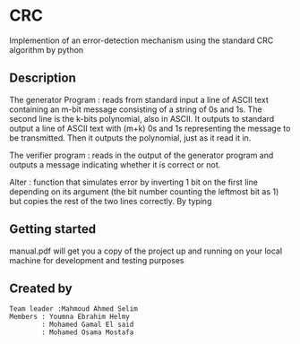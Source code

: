 # CRC
Implemention of  an error-detection mechanism using the standard CRC algorithm by python 

## Description
The generator Program :  reads from standard input a line of ASCII text
containing an m-bit message consisting of a string of 0s and 1s. The
second line is the k-bits polynomial, also in ASCII. It outputs to
standard output a line of ASCII text with (m+k) 0s and 1s representing
the message to be transmitted. Then it outputs the polynomial, just as
it read it in.

The verifier program : reads in the output of the generator program and
outputs a message indicating whether it is correct or not.

Alter  : function that simulates error by inverting 1 bit on the first line
depending on its argument (the bit number counting the leftmost bit
as 1) but copies the rest of the two lines correctly.
By typing 

## Getting started 
manual.pdf will get you a copy of the project up and running on your local machine for development and testing purposes

## Created by 
```
Team leader :Mahmoud Ahmed Selim
Members : Youmna Ebrahim Helmy 
        : Mohamed Gamal El said
        : Mohamed Osama Mostafa
